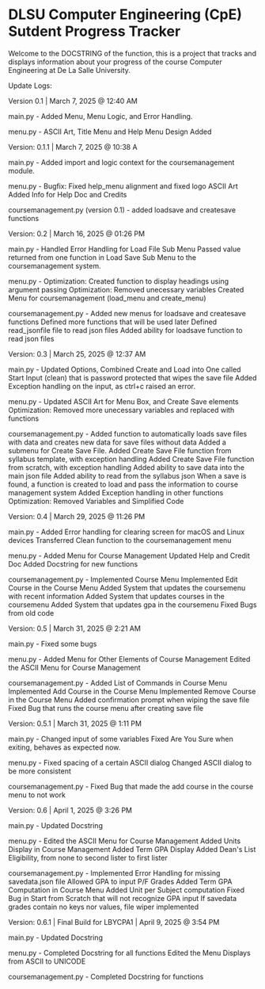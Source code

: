 # DLSU Computer Engineering (CpE) Sutdent Progress Tracker

Welcome to the DOCSTRING of the function, this is a project that tracks and displays information about your progress of the course Computer Engineering at De La Salle University.

Update Logs:

Version 0.1 | March 7, 2025 @ 12:40 AM


main.py - Added Menu, Menu Logic, and Error Handling.

menu.py - ASCII Art, Title Menu and Help Menu Design Added



Version: 0.1.1 | March 7, 2025 @ 10:38 A


main.py - Added import and logic context for the coursemanagement module.

menu.py - Bugfix: Fixed help_menu alignment and fixed logo ASCII Art
          Added Info for Help Doc and Credits
          
coursemanagement.py (version 0.1) - added loadsave and createsave functions



Version: 0.2 | March 16, 2025 @ 01:26 PM


main.py -             Handled Error Handling for Load File Sub Menu
                      Passed value returned from one function in Load Save Sub Menu to the coursemanagement system.
                      
menu.py -             Optimization: Created function to display headings using argument passing
                      Optimization: Removed unecessary variables
                      Created Menu for coursemanagement (load_menu and create_menu)
                      
coursemanagement.py - Added new menus for loadsave and createsave functions
                      Defined more functions that will be used later
                      Defined read_jsonfile file to read json files
                      Added ability for loadsave function to read json files



Version: 0.3 | March 25, 2025 @ 12:37 AM


main.py -             Updated Options, Combined Create and Load into One called Start
                      Input (clean) that is password protected that wipes the save file
                      Added Exception handling on the input, as ctrl+c raised an error.
                      
menu.py -             Updated ASCII Art for Menu Box, and Create Save elements
                      Optimization: Removed more unecessary variables and replaced with functions
                      
coursemanagement.py - Added function to automatically loads save files with data and creates new data for save files without data
                      Added a submenu for Create Save File.
                      Added Create Save File function from syllabus template, with exception handling
                      Added Create Save File function from scratch, with exception handling
                      Added ability to save data into the main json file
                      Added ability to read from the syllabus json
                      When a save is found, a function is created to load and pass the information to course management system
                      Added Exception handling in other functions
                      Optimization: Removed Variables and Simplified Code



Version: 0.4 | March 29, 2025 @ 11:26 PM


main.py -             Added Error handling for clearing screen for macOS and Linux devices
                      Transferred Clean function to the coursemanagement menu
                      
menu.py -             Added Menu for Course Management
                      Updated Help and Credit Doc
                      Added Docstring for new functions
                      
coursemanagement.py - Implemented Course Menu
                      Implemented Edit Course in the Course Menu
                      Added System that updates the coursemenu with recent information
                      Added System that updates courses in the coursemenu
                      Added System that updates gpa in the coursemenu
                      Fixed Bugs from old code


                      
Version: 0.5 | March 31, 2025 @ 2:21 AM

                      
main.py -             Fixed some bugs

menu.py -             Added Menu for Other Elements of Course Management
                      Edited the ASCII Menu for Course Management
                      
coursemanagement.py - Added List of Commands in Course Menu
                      Implemented Add Course in the Course Menu
                      Implemented Remove Course in the Course Menu
                      Added confirmation prompt when wiping the save file
                      Fixed Bug that runs the course menu after creating save file
                      
                      

Version: 0.5.1 | March 31, 2025 @ 1:11 PM

                      
main.py -             Changed input of some variables
                      Fixed Are You Sure when exiting, behaves as expected now.
                      
menu.py -             Fixed spacing of a certain ASCII dialog
                      Changed ASCII dialog to be more consistent
                      
coursemanagement.py - Fixed Bug that made the add course in the course menu to not work



Version: 0.6 | April 1, 2025 @ 3:26 PM


main.py -             Updated Docstring

menu.py -             Edited the ASCII Menu for Course Management
                      Added Units Display in Course Management
                      Added Term GPA Display
                      Added Dean's List Eligibility, from none to second lister to first lister
                      
coursemanagement.py - Implemented Error Handling for missing savedata.json file
                      Allowed GPA to input P/F Grades
                      Added Term GPA Computation in Course Menu
                      Added Unit per Subject computation
                      Fixed Bug in Start from Scratch that will not recognize GPA input
                      If savedata grades contain no keys nor values, file wiper implemented



Version: 0.6.1 | Final Build for LBYCPA1 | April 9, 2025 @ 3:54 PM


main.py -             Updated Docstring

menu.py -             Completed Docstring for all functions
                      Edited the Menu Displays from ASCII to UNICODE
                      
coursemanagement.py - Completed Docstring for functions
